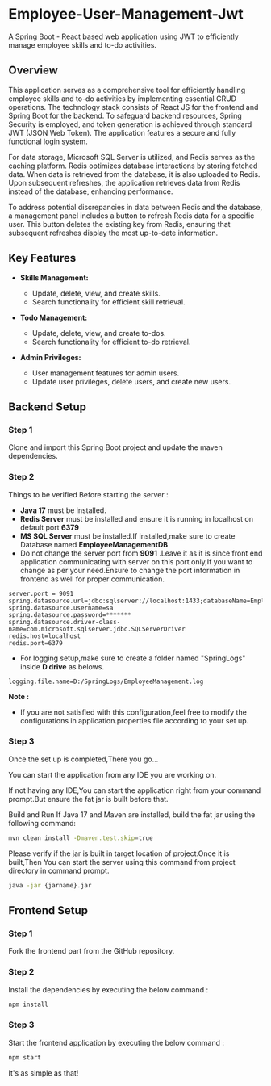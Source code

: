 # Employee-User-Management-Jwt

A Spring Boot - React based web application using JWT to efficiently manage employee skills and to-do activities.

## Overview

This application serves as a comprehensive tool for efficiently handling employee skills and to-do activities by implementing essential CRUD operations. The technology stack consists of React JS for the frontend and Spring Boot for the backend. To safeguard backend resources, Spring Security is employed, and token generation is achieved through standard JWT (JSON Web Token). The application features a secure and fully functional login system.

For data storage, Microsoft SQL Server is utilized, and Redis serves as the caching platform. Redis optimizes database interactions by storing fetched data. When data is retrieved from the database, it is also uploaded to Redis. Upon subsequent refreshes, the application retrieves data from Redis instead of the database, enhancing performance.

To address potential discrepancies in data between Redis and the database, a management panel includes a button to refresh Redis data for a specific user. This button deletes the existing key from Redis, ensuring that subsequent refreshes display the most up-to-date information.

## Key Features

- **Skills Management:**
  - Update, delete, view, and create skills.
  - Search functionality for efficient skill retrieval.

- **Todo Management:**
  - Update, delete, view, and create to-dos.
  - Search functionality for efficient to-do retrieval.

- **Admin Privileges:**
  - User management features for admin users.
  - Update user privileges, delete users, and create new users.

## Backend Setup

### Step 1

Clone and import this Spring Boot project and update the maven dependencies.

### Step 2

Things to be verified Before starting the server :

* **Java 17** must be installed.
* **Redis Server** must be installed and ensure it is running in localhost on default port **6379**
* **MS SQL Server** must be installed.If installed,make sure to create Database named **EmployeeManagementDB**
* Do not change the server port from **9091** .Leave it as it is since front end application communicating with server on this port only,If you want to change as per your need.Ensure to change the port information in frontend as well for proper communication.

```properties
server.port = 9091
spring.datasource.url=jdbc:sqlserver://localhost:1433;databaseName=EmployeeManagementDB;encrypt=true;trustServerCertificate=true;
spring.datasource.username=sa
spring.datasource.password=*******
spring.datasource.driver-class-name=com.microsoft.sqlserver.jdbc.SQLServerDriver
redis.host=localhost
redis.port=6379
```
* For logging setup,make sure to create a folder named "SpringLogs" inside **D drive** as belows.

```properties
logging.file.name=D:/SpringLogs/EmployeeManagement.log
```

**Note :**
 - If you are not satisfied with this configuration,feel free to modify the configurations in application.properties file according to your set up.


 ### Step 3 

 Once the set up is completed,There you go...

 You can start the application from any IDE you are working on.

 If not having any IDE,You can start the application right from your command prompt.But ensure the fat jar is built before that.
 
Build and Run
If Java 17 and Maven are installed, build the fat jar using the following command:

```bash
mvn clean install -Dmaven.test.skip=true
```
Please verify if the jar is built in target location of project.Once it is built,Then You can start the server using this command from project directory in command prompt.

```bash
java -jar {jarname}.jar
```

## Frontend Setup

### Step 1

Fork the frontend part from the GitHub repository.

### Step 2

Install the dependencies by executing the below command :

```bash
npm install
```

### Step 3

Start the frontend application by executing the below command :

```bash
npm start
```

It's as simple as that!